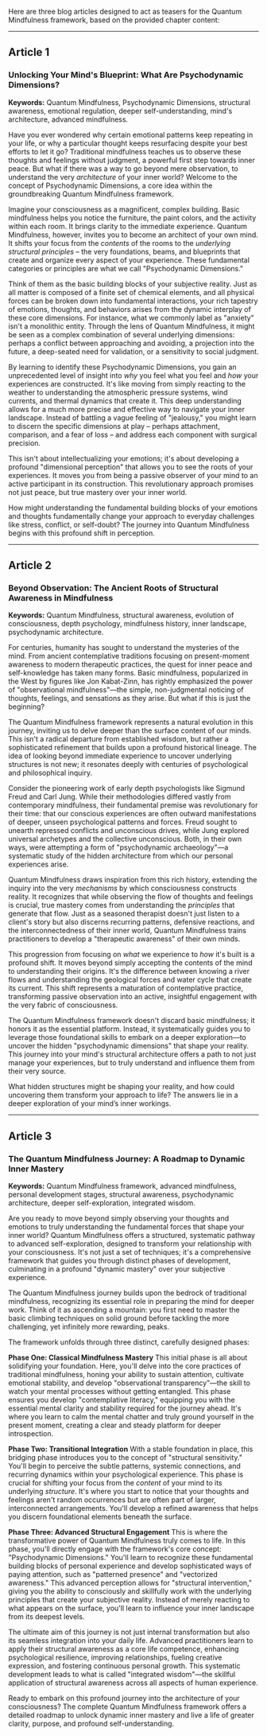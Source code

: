 Here are three blog articles designed to act as teasers for the Quantum Mindfulness framework, based on the provided chapter content:

---

## Article 1

### **Unlocking Your Mind's Blueprint: What Are Psychodynamic Dimensions?**

**Keywords:** Quantum Mindfulness, Psychodynamic Dimensions, structural awareness, emotional regulation, deeper self-understanding, mind's architecture, advanced mindfulness.

Have you ever wondered why certain emotional patterns keep repeating in your life, or why a particular thought keeps resurfacing despite your best efforts to let it go? Traditional mindfulness teaches us to observe these thoughts and feelings without judgment, a powerful first step towards inner peace. But what if there was a way to go beyond mere observation, to understand the very *architecture* of your inner world? Welcome to the concept of Psychodynamic Dimensions, a core idea within the groundbreaking Quantum Mindfulness framework.

Imagine your consciousness as a magnificent, complex building. Basic mindfulness helps you notice the furniture, the paint colors, and the activity within each room. It brings clarity to the immediate experience. Quantum Mindfulness, however, invites you to become an architect of your own mind. It shifts your focus from the *contents* of the rooms to the *underlying structural principles* – the very foundations, beams, and blueprints that create and organize every aspect of your experience. These fundamental categories or principles are what we call "Psychodynamic Dimensions."

Think of them as the basic building blocks of your subjective reality. Just as all matter is composed of a finite set of chemical elements, and all physical forces can be broken down into fundamental interactions, your rich tapestry of emotions, thoughts, and behaviors arises from the dynamic interplay of these core dimensions. For instance, what we commonly label as "anxiety" isn't a monolithic entity. Through the lens of Quantum Mindfulness, it might be seen as a complex combination of several underlying dimensions: perhaps a conflict between approaching and avoiding, a projection into the future, a deep-seated need for validation, or a sensitivity to social judgment.

By learning to identify these Psychodynamic Dimensions, you gain an unprecedented level of insight into *why* you feel what you feel and *how* your experiences are constructed. It's like moving from simply reacting to the weather to understanding the atmospheric pressure systems, wind currents, and thermal dynamics that create it. This deep understanding allows for a much more precise and effective way to navigate your inner landscape. Instead of battling a vague feeling of "jealousy," you might learn to discern the specific dimensions at play – perhaps attachment, comparison, and a fear of loss – and address each component with surgical precision.

This isn't about intellectualizing your emotions; it's about developing a profound "dimensional perception" that allows you to see the roots of your experiences. It moves you from being a passive observer of your mind to an active participant in its construction. This revolutionary approach promises not just peace, but true mastery over your inner world.

How might understanding the fundamental building blocks of your emotions and thoughts fundamentally change your approach to everyday challenges like stress, conflict, or self-doubt? The journey into Quantum Mindfulness begins with this profound shift in perception.

---

## Article 2

### **Beyond Observation: The Ancient Roots of Structural Awareness in Mindfulness**

**Keywords:** Quantum Mindfulness, structural awareness, evolution of consciousness, depth psychology, mindfulness history, inner landscape, psychodynamic architecture.

For centuries, humanity has sought to understand the mysteries of the mind. From ancient contemplative traditions focusing on present-moment awareness to modern therapeutic practices, the quest for inner peace and self-knowledge has taken many forms. Basic mindfulness, popularized in the West by figures like Jon Kabat-Zinn, has rightly emphasized the power of "observational mindfulness"—the simple, non-judgmental noticing of thoughts, feelings, and sensations as they arise. But what if this is just the beginning?

The Quantum Mindfulness framework represents a natural evolution in this journey, inviting us to delve deeper than the surface content of our minds. This isn't a radical departure from established wisdom, but rather a sophisticated refinement that builds upon a profound historical lineage. The idea of looking beyond immediate experience to uncover underlying structures is not new; it resonates deeply with centuries of psychological and philosophical inquiry.

Consider the pioneering work of early depth psychologists like Sigmund Freud and Carl Jung. While their methodologies differed vastly from contemporary mindfulness, their fundamental premise was revolutionary for their time: that our conscious experiences are often outward manifestations of deeper, unseen psychological patterns and forces. Freud sought to unearth repressed conflicts and unconscious drives, while Jung explored universal archetypes and the collective unconscious. Both, in their own ways, were attempting a form of "psychodynamic archaeology"—a systematic study of the hidden architecture from which our personal experiences arise.

Quantum Mindfulness draws inspiration from this rich history, extending the inquiry into the very *mechanisms* by which consciousness constructs reality. It recognizes that while observing the flow of thoughts and feelings is crucial, true mastery comes from understanding the *principles* that generate that flow. Just as a seasoned therapist doesn't just listen to a client's story but also discerns recurring patterns, defensive reactions, and the interconnectedness of their inner world, Quantum Mindfulness trains practitioners to develop a "therapeutic awareness" of their own minds.

This progression from focusing on *what* we experience to *how* it's built is a profound shift. It moves beyond simply accepting the contents of the mind to understanding their origins. It's the difference between knowing a river flows and understanding the geological forces and water cycle that create its current. This shift represents a maturation of contemplative practice, transforming passive observation into an active, insightful engagement with the very fabric of consciousness.

The Quantum Mindfulness framework doesn't discard basic mindfulness; it honors it as the essential platform. Instead, it systematically guides you to leverage those foundational skills to embark on a deeper exploration—to uncover the hidden "psychodynamic dimensions" that shape your reality. This journey into your mind's structural architecture offers a path to not just manage your experiences, but to truly understand and influence them from their very source.

What hidden structures might be shaping your reality, and how could uncovering them transform your approach to life? The answers lie in a deeper exploration of your mind’s inner workings.

---

## Article 3

### **The Quantum Mindfulness Journey: A Roadmap to Dynamic Inner Mastery**

**Keywords:** Quantum Mindfulness framework, advanced mindfulness, personal development stages, structural awareness, psychodynamic architecture, deeper self-exploration, integrated wisdom.

Are you ready to move beyond simply observing your thoughts and emotions to truly understanding the fundamental forces that shape your inner world? Quantum Mindfulness offers a structured, systematic pathway to advanced self-exploration, designed to transform your relationship with your consciousness. It's not just a set of techniques; it's a comprehensive framework that guides you through distinct phases of development, culminating in a profound "dynamic mastery" over your subjective experience.

The Quantum Mindfulness journey builds upon the bedrock of traditional mindfulness, recognizing its essential role in preparing the mind for deeper work. Think of it as ascending a mountain: you first need to master the basic climbing techniques on solid ground before tackling the more challenging, yet infinitely more rewarding, peaks.

The framework unfolds through three distinct, carefully designed phases:

**Phase One: Classical Mindfulness Mastery**
This initial phase is all about solidifying your foundation. Here, you'll delve into the core practices of traditional mindfulness, honing your ability to sustain attention, cultivate emotional stability, and develop "observational transparency"—the skill to watch your mental processes without getting entangled. This phase ensures you develop "contemplative literacy," equipping you with the essential mental clarity and stability required for the journey ahead. It's where you learn to calm the mental chatter and truly ground yourself in the present moment, creating a clear and steady platform for deeper introspection.

**Phase Two: Transitional Integration**
With a stable foundation in place, this bridging phase introduces you to the concept of "structural sensitivity." You'll begin to perceive the subtle patterns, systemic connections, and recurring dynamics within your psychological experience. This phase is crucial for shifting your focus from the *content* of your mind to its underlying *structure*. It's where you start to notice that your thoughts and feelings aren't random occurrences but are often part of larger, interconnected arrangements. You'll develop a refined awareness that helps you discern foundational elements beneath the surface.

**Phase Three: Advanced Structural Engagement**
This is where the transformative power of Quantum Mindfulness truly comes to life. In this phase, you'll directly engage with the framework's core concept: "Psychodynamic Dimensions." You'll learn to recognize these fundamental building blocks of personal experience and develop sophisticated ways of paying attention, such as "patterned presence" and "vectorized awareness." This advanced perception allows for "structural intervention," giving you the ability to consciously and skillfully work with the underlying principles that create your subjective reality. Instead of merely reacting to what appears on the surface, you'll learn to influence your inner landscape from its deepest levels.

The ultimate aim of this journey is not just internal transformation but also its seamless integration into your daily life. Advanced practitioners learn to apply their structural awareness as a core life competence, enhancing psychological resilience, improving relationships, fueling creative expression, and fostering continuous personal growth. This systematic development leads to what is called "integrated wisdom"—the skillful application of structural awareness across all aspects of human experience.

Ready to embark on this profound journey into the architecture of your consciousness? The complete Quantum Mindfulness framework offers a detailed roadmap to unlock dynamic inner mastery and live a life of greater clarity, purpose, and profound self-understanding.
